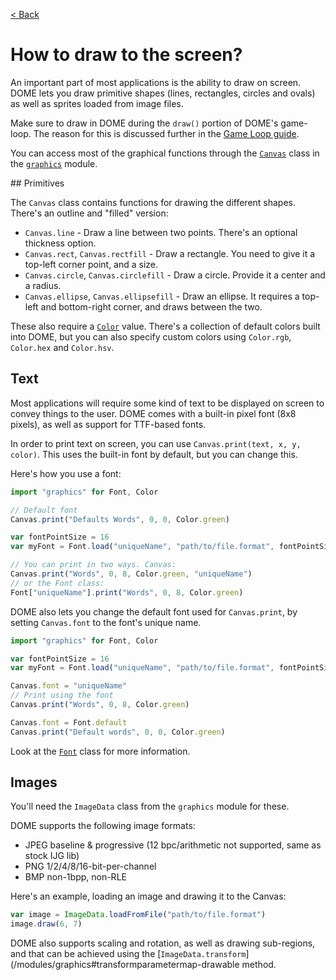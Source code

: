 [< Back](..)

How to draw to the screen?
==========================

An important part of most applications is the ability to draw on screen.
DOME lets you draw primitive shapes (lines, rectangles, circles and ovals) as 
well as sprites loaded from image files.

Make sure to draw in DOME during the `draw()` portion of DOME's game-loop.
The reason for this is discussed further in the [Game Loop guide](/guides/game-loop).

You can access most of the graphical functions through the [`Canvas`](/modules/graphics#canvas) class
in the [`graphics`](/modules/graphics) module.

## Primitives

The `Canvas` class contains functions for drawing the different shapes. There's an outline and "filled" version:

 * `Canvas.line` - Draw a line between two points. There's an optional thickness option.
 * `Canvas.rect`, `Canvas.rectfill` - Draw a rectangle. You need to give it a top-left corner point, and a size.
 * `Canvas.circle`, `Canvas.circlefill` - Draw a circle. Provide it a center and a radius.
 * `Canvas.ellipse`, `Canvas.ellipsefill` - Draw an ellipse. It requires a top-left and bottom-right corner, and draws between the two.

These also require a [`Color`](/modules/graphics#color) value. There's a collection of default colors built into DOME, but you can also specify 
custom colors using `Color.rgb`, `Color.hex` and `Color.hsv`.

## Text

Most applications will require some kind of text to be displayed on screen to convey things
to the user. DOME comes with a built-in pixel font (8x8 pixels), as well as support for TTF-based fonts.

In order to print text on screen, you can use `Canvas.print(text, x, y, color)`. This uses the built-in font by 
default, but you can change this.

Here's how you use a font:

```javascript
import "graphics" for Font, Color

// Default font
Canvas.print("Defaults Words", 0, 0, Color.green)

var fontPointSize = 16
var myFont = Font.load("uniqueName", "path/to/file.format", fontPointSize)

// You can print in two ways. Canvas:
Canvas.print("Words", 0, 8, Color.green, "uniqueName")
// or the Font class:
Font["uniqueName"].print("Words", 0, 8, Color.green)
```

DOME also lets you change the default font used for `Canvas.print`, by setting `Canvas.font` to the font's unique name.

```javascript
import "graphics" for Font, Color

var fontPointSize = 16
var myFont = Font.load("uniqueName", "path/to/file.format", fontPointSize)

Canvas.font = "uniqueName"
// Print using the font
Canvas.print("Words", 0, 8, Color.green)

Canvas.font = Font.default
Canvas.print("Default words", 0, 0, Color.green)
```

Look at the [`Font`](/modules/graphics#font) class for more information.

## Images

You'll need the `ImageData` class from the `graphics` module for these.

DOME supports the following image formats:

* JPEG baseline & progressive (12 bpc/arithmetic not supported, same as stock IJG lib)
* PNG 1/2/4/8/16-bit-per-channel
* BMP non-1bpp, non-RLE

Here's an example, loading an image and drawing it to the Canvas:

```javascript
var image = ImageData.loadFromFile("path/to/file.format")
image.draw(6, 7)
```

DOME also supports scaling and rotation, as well as drawing sub-regions, and that can be achieved using 
the [`ImageData.transform`](/modules/graphics#transformparametermap-drawable method.




